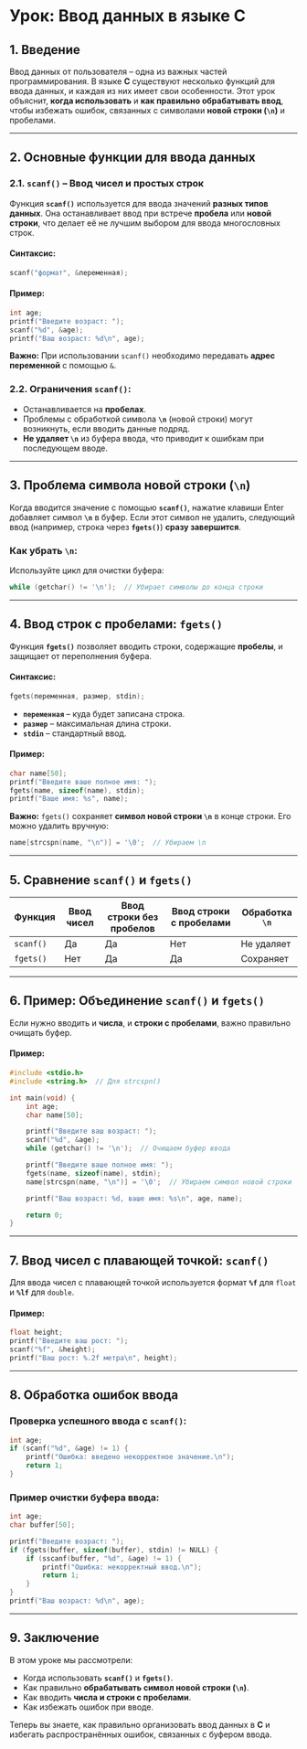 
# Урок: Ввод данных в языке C

## 1. Введение

Ввод данных от пользователя – одна из важных частей программирования. В языке **C** существуют несколько функций для ввода данных, и каждая из них имеет свои особенности. Этот урок объяснит, **когда использовать** и **как правильно обрабатывать ввод**, чтобы избежать ошибок, связанных с символами **новой строки (`\n`)** и пробелами.

---

## 2. Основные функции для ввода данных

### 2.1. `scanf()` – Ввод чисел и простых строк

Функция **`scanf()`** используется для ввода значений **разных типов данных**. Она останавливает ввод при встрече **пробела** или **новой строки**, что делает её не лучшим выбором для ввода многословных строк.

#### Синтаксис:
```c
scanf("формат", &переменная);
```

#### Пример:
```c
int age;
printf("Введите возраст: ");
scanf("%d", &age);
printf("Ваш возраст: %d\n", age);
```
**Важно:** При использовании `scanf()` необходимо передавать **адрес переменной** с помощью `&`.

### 2.2. Ограничения `scanf()`:
- Останавливается на **пробелах**.
- Проблемы с обработкой символа **`\n`** (новой строки) могут возникнуть, если вводить данные подряд.
- **Не удаляет `\n`** из буфера ввода, что приводит к ошибкам при последующем вводе.

---

## 3. Проблема символа новой строки (`\n`)

Когда вводится значение с помощью **`scanf()`**, нажатие клавиши Enter добавляет символ **`\n`** в буфер. Если этот символ не удалить, следующий ввод (например, строка через **`fgets()`**) **сразу завершится**.

### Как убрать `\n`:
Используйте цикл для очистки буфера:
```c
while (getchar() != '\n');  // Убирает символы до конца строки
```

---

## 4. Ввод строк с пробелами: `fgets()`

Функция **`fgets()`** позволяет вводить строки, содержащие **пробелы**, и защищает от переполнения буфера.

#### Синтаксис:
```c
fgets(переменная, размер, stdin);
```
- **`переменная`** – куда будет записана строка.
- **`размер`** – максимальная длина строки.
- **`stdin`** – стандартный ввод.

#### Пример:
```c
char name[50];
printf("Введите ваше полное имя: ");
fgets(name, sizeof(name), stdin);
printf("Ваше имя: %s", name);
```

**Важно:** `fgets()` сохраняет **символ новой строки `\n`** в конце строки. Его можно удалить вручную:
```c
name[strcspn(name, "\n")] = '\0';  // Убираем \n
```

---

## 5. Сравнение `scanf()` и `fgets()`

| Функция    | Ввод чисел | Ввод строки без пробелов | Ввод строки с пробелами | Обработка `\n` |
|------------|------------|--------------------------|-------------------------|-----------------|
| `scanf()`  | Да         | Да                       | Нет                     | Не удаляет      |
| `fgets()`  | Нет        | Да                       | Да                      | Сохраняет       |

---

## 6. Пример: Объединение `scanf()` и `fgets()`

Если нужно вводить и **числа**, и **строки с пробелами**, важно правильно очищать буфер.

#### Пример:
```c
#include <stdio.h>
#include <string.h>  // Для strcspn()

int main(void) {
    int age;
    char name[50];

    printf("Введите ваш возраст: ");
    scanf("%d", &age);
    while (getchar() != '\n');  // Очищаем буфер ввода

    printf("Введите ваше полное имя: ");
    fgets(name, sizeof(name), stdin);
    name[strcspn(name, "\n")] = '\0';  // Убираем символ новой строки

    printf("Ваш возраст: %d, ваше имя: %s\n", age, name);

    return 0;
}
```

---

## 7. Ввод чисел с плавающей точкой: `scanf()`

Для ввода чисел с плавающей точкой используется формат **`%f`** для `float` и **`%lf`** для `double`.

#### Пример:
```c
float height;
printf("Введите ваш рост: ");
scanf("%f", &height);
printf("Ваш рост: %.2f метра\n", height);
```

---

## 8. Обработка ошибок ввода

### Проверка успешного ввода с `scanf()`:
```c
int age;
if (scanf("%d", &age) != 1) {
    printf("Ошибка: введено некорректное значение.\n");
    return 1;
}
```

### Пример очистки буфера ввода:
```c
int age;
char buffer[50];

printf("Введите возраст: ");
if (fgets(buffer, sizeof(buffer), stdin) != NULL) {
    if (sscanf(buffer, "%d", &age) != 1) {
        printf("Ошибка: некорректный ввод.\n");
        return 1;
    }
}
printf("Ваш возраст: %d\n", age);
```

---

## 9. Заключение

В этом уроке мы рассмотрели:
- Когда использовать **`scanf()`** и **`fgets()`**.
- Как правильно **обрабатывать символ новой строки (`\n`)**.
- Как вводить **числа и строки с пробелами**.
- Как избежать ошибок при вводе.

Теперь вы знаете, как правильно организовать ввод данных в **C** и избегать распространённых ошибок, связанных с буфером ввода.
